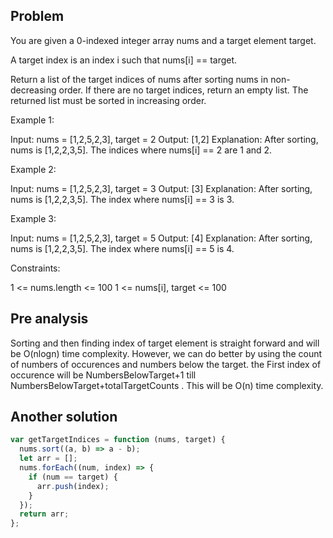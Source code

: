 ## Problem

You are given a 0-indexed integer array nums and a target element target.

A target index is an index i such that nums[i] == target.

Return a list of the target indices of nums after sorting nums in non-decreasing order. If there are no target indices, return an empty list. The returned list must be sorted in increasing order.

Example 1:

Input: nums = [1,2,5,2,3], target = 2
Output: [1,2]
Explanation: After sorting, nums is [1,2,2,3,5].
The indices where nums[i] == 2 are 1 and 2.

Example 2:

Input: nums = [1,2,5,2,3], target = 3
Output: [3]
Explanation: After sorting, nums is [1,2,2,3,5].
The index where nums[i] == 3 is 3.

Example 3:

Input: nums = [1,2,5,2,3], target = 5
Output: [4]
Explanation: After sorting, nums is [1,2,2,3,5].
The index where nums[i] == 5 is 4.

Constraints:

1 <= nums.length <= 100
1 <= nums[i], target <= 100

## Pre analysis

Sorting and then finding index of target element is straight forward and will be O(nlogn) time complexity. However, we can do better by using the count of numbers of occurences and numbers below the target. the First index of occurence will be NumbersBelowTarget+1 till NumbersBelowTarget+totalTargetCounts . This will be O(n) time complexity.

## Another solution

```javascript
var getTargetIndices = function (nums, target) {
  nums.sort((a, b) => a - b);
  let arr = [];
  nums.forEach((num, index) => {
    if (num == target) {
      arr.push(index);
    }
  });
  return arr;
};
```
